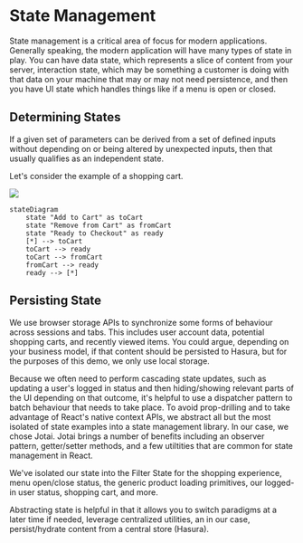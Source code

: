 # State Management

State management is a critical area of focus for modern applications. Generally speaking, the modern application will have many types of state in play. You can have data state, which represents a slice of content from your server, interaction state, which may be something a customer is doing with that data on your machine that may or may not need persistence, and then you have UI state which handles things like if a menu is open or closed.

## Determining States

If a given set of parameters can be derived from a set of defined inputs without depending on or being altered by unexpected inputs, then that usually qualifies as an independent state.

Let's consider the example of a shopping cart.

[![](https://mermaid.ink/img/eyJjb2RlIjoic3RhdGVEaWFncmFtXG4gICAgc3RhdGUgXCJBZGQgdG8gQ2FydFwiIGFzIHRvQ2FydFxuICAgIHN0YXRlIFwiUmVtb3ZlIGZyb20gQ2FydFwiIGFzIGZyb21DYXJ0XG4gICAgc3RhdGUgXCJSZWFkeSB0byBDaGVja291dFwiIGFzIHJlYWR5XG4gICAgWypdIC0tPiB0b0NhcnRcbiAgICB0b0NhcnQgLS0-IHJlYWR5XG4gICAgdG9DYXJ0IC0tPiBmcm9tQ2FydFxuICAgIGZyb21DYXJ0IC0tPiByZWFkeVxuICAgIHJlYWR5IC0tPiBbKl0iLCJtZXJtYWlkIjp7fSwidXBkYXRlRWRpdG9yIjpmYWxzZX0)](https://mermaid-js.github.io/mermaid-live-editor/#/edit/eyJjb2RlIjoic3RhdGVEaWFncmFtXG4gICAgc3RhdGUgXCJBZGQgdG8gQ2FydFwiIGFzIHRvQ2FydFxuICAgIHN0YXRlIFwiUmVtb3ZlIGZyb20gQ2FydFwiIGFzIGZyb21DYXJ0XG4gICAgc3RhdGUgXCJSZWFkeSB0byBDaGVja291dFwiIGFzIHJlYWR5XG4gICAgWypdIC0tPiB0b0NhcnRcbiAgICB0b0NhcnQgLS0-IHJlYWR5XG4gICAgdG9DYXJ0IC0tPiBmcm9tQ2FydFxuICAgIGZyb21DYXJ0IC0tPiByZWFkeVxuICAgIHJlYWR5IC0tPiBbKl0iLCJtZXJtYWlkIjp7fSwidXBkYXRlRWRpdG9yIjpmYWxzZX0)

```mermaid
stateDiagram
    state "Add to Cart" as toCart
    state "Remove from Cart" as fromCart
    state "Ready to Checkout" as ready
    [*] --> toCart
    toCart --> ready
    toCart --> fromCart
    fromCart --> ready
    ready --> [*]
```

## Persisting State
We use browser storage APIs to synchronize some forms of behaviour across sessions and tabs. This includes user account data, potential shopping carts, and recently viewed items. You could argue, depending on your business model, if that content should be persisted to Hasura, but for the purposes of this demo, we only use local storage.

Because we often need to perform cascading state updates, such as updating a user's logged in status and then hiding/showing relevant parts of the UI depending on that outcome, it's helpful to use a dispatcher pattern to batch behaviour that needs to take place. To avoid prop-drilling and to take advantage of React's native context APIs, we abstract all but the most isolated of state examples into a state management library. In our case, we chose Jotai. Jotai brings a number of benefits including an observer pattern, getter/setter methods, and a few utiltities that are common for state management in React.

We've isolated our state into the Filter State for the shopping experience, menu open/close status, the generic product loading primitives, our logged-in user status, shopping cart, and more.

Abstracting state is helpful in that it allows you to switch paradigms at a later time if needed, leverage centralized utilities, an in our case, persist/hydrate content from a central store (Hasura).